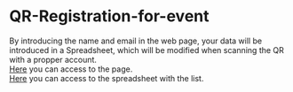 # QR-Registration-for-event

By introducing the name and email in the web page, your data will be introduced in a Spreadsheet, which will be modified when scanning the QR with a propper account.<br>
<a href="https://joaquinmateosbarroso.github.io/QR-Registration-for-event/">Here<a> you can access to the page. <br> 
<a href="https://docs.google.com/spreadsheets/d/1DLSSMwuncd8HKDUIs7IiF9o_nf6mcoY0QZSVdniAzKI/edit?usp=sharing">Here<a> you can access to the spreadsheet with the list.


